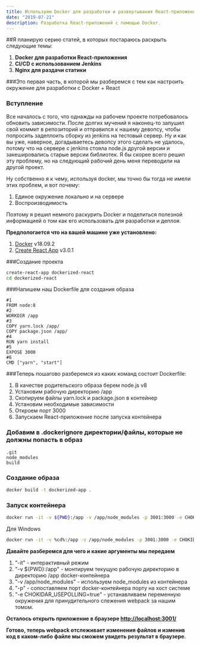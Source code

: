 ```yaml
---
title: Используем Docker для разработки и развертывания React-приложений. Часть 1.
date: "2019-07-21"
description: Разработка React-приложений с помощью Docker.
---
```


##Я планирую серию статей, в которых постараюсь раскрыть следующие темы:
1) <b>Docker для разработки React-приложения</b>
2) <b>CI/CD с использованием Jenkins</b>
3) <b>Nginx для раздачи статики</b>

###Это первая часть, в которой мы разберемся с тем как настроить окружение для разработки с Docker + React

### Вступление

Все началось с того, что однажды на рабочем проекте потребовалось обновить зависимости.
После долгих мучений я наконец-то запушил свой коммит в репозиторий и отправился к нашему девопсу,
чтобы попросить задеплоить сборку из jenkins на тестовый сервер. Ну и как вы уже, наверное, догадываетесь девопсу этого сделать
не удалось, потому что на сервере с jenkins стояла node.js другой версии и закешировались старые версии библиотек.
Я бы скорее всего решил эту проблему, но на следующий рабочий день меня переводили на другой проект.

Ну собственно я к чему, используя docker, мы точно бы тогда не имели этих проблем, и вот почему:
1) Единое окружение локально и на сервере
2) Воспроизводимость

Поэтому я решил немного раскурить Docker и поделиться полезной информацией о том
как его использовать для разработки и деплоя.  

<b>Предпологается что на вашей машине уже установлено:</b>
1) [Docker](https://www.docker.com/) v18.09.2
2) [Create React App](https://github.com/facebook/create-react-app) v3.0.1

###Создание проекта

```bash
create-react-app dockerized-react
cd dockerized-react
```

###Напишем наш Dockerfile для создания образа

```
#1
FROM node:8
#2
WORKDIR /app
#3
COPY yarn.lock /app/
COPY package.json /app/
#4
RUN yarn install
#5
EXPOSE 3000
#6
CMD ["yarn", "start"]
```

###Теперь пошагово разберемся из каких команд состоит Dockerfile:
1) В качестве родительского образа берем node.js v8
2) Установим рабочую директорию /app
3) Скопируем файлы yarn.lock и package.json в контейнер
4) Установим необходимые зависимости
5) Откроем порт 3000
6) Запускаем React-приложение после запуска контейнера

### Добавим в .dockerignore директории/файлы, которые не должны попасть в образ

```
.git
node_modules
build
```

### Создание образа

```bash
docker build -t dockerized-app .
```

### Запуск контейнера

```bash
docker run -it -v ${PWD}:/app -v /app/node_modules -p 3001:3000 -e CHOKIDAR_USEPOLLING=true dockerized-app
```

Для Windows

```bash
docker run -it -v %cd%:/app -v /app/node_modules -p 3001:3000 -e CHOKIDAR_USEPOLLING=true dockerized-app
```

<b>Давайте разберемся для чего и какие аргументы мы передаем</b>

1) "-it" - интерактивный режим
2) "-v ${PWD}:/app" - монтируем текущую рабочую директорию в директорию /app docker-контейнера
3) "-v /app/node_modules" - используем node_modules из контейнера
4) "-p" - сопоставляем порт docker-контейнера порту на хост системе
5) "-e CHOKIDAR_USEPOLLING=true" - устанавливаем переменную окружения для принудительного слежения webpack за нашим томом.

<b>Осталось открыть приложение в браузере [http://localhost:3001/](http://localhost:3001/)</b>

<b>Готово, теперь webpack отслеживает изменения файлов и изменив код в каком-либо файле мы сможем увидеть результат в браузере.</b>
